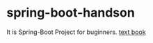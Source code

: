 # spring-boot-handson

It is Spring-Boot Project for buginners.
[text book](https://github.com/megascus/spring-boot-handson-for-buginners)
